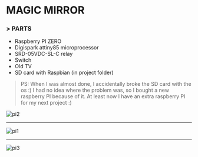 # MAGIC MIRROR
### > PARTS
  * Raspberry PI ZERO
  * Digispark attiny85 microprocessor
  * SRD-05VDC-SL-C relay
  * Switch
  * Old TV
  * SD card with Raspbian (in project folder)
  > PS: When I was almost done, I accidentally broke the SD card with the os :) I had no idea where the problem was, so I bought a new raspberry PI because of it. At least now I have an extra raspberry PI for my next project :)

![pi2](https://github.com/melovin/citaty---magic-mirror/assets/70209304/20510274-69fc-422c-94b6-b3820270cb49)
***
![pi1](https://github.com/melovin/citaty---magic-mirror/assets/70209304/8c8d5779-835a-4a33-9a97-7974b0aee169)
***
![pi3](https://github.com/melovin/citaty---magic-mirror/assets/70209304/d5205c40-2307-4b47-acbc-1982feb64d1f)
